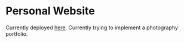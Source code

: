 # Personal Website
Currently deployed [here](https://zhangjeffrey.com/). Currently trying to implement a photography portfolio.
